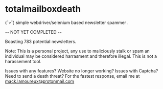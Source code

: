 # totalmailboxdeath




(¯▿¯)	simple webdriver/selenium based newsletter spammer .

 -- NOT YET COMPLETED -- 

 Boasting 783 potential newsletters.

 Note: This is a personal project, any use to maliciously stalk or spam an individual may be considered harrasment and therefore illegal. This is not a harassement tool. 


 Issues with any features? Website no longer working? Issues with Captcha? Need to send a death threat? For the fastest response, email me at mack.lamoureux@protonmail.com
